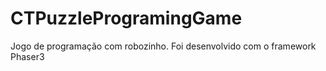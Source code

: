 # CTPuzzleProgramingGame
Jogo de programação com robozinho. 
Foi desenvolvido com o framework Phaser3
